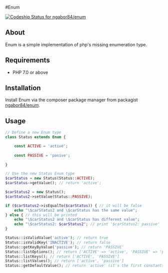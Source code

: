 #Enum

[ ![Codeship Status for ngabor84/enum](https://app.codeship.com/projects/d2ec3cf0-d18e-0134-3203-761d9909bfc2/status?branch=master)](https://app.codeship.com/projects/201541)

## About
Enum is a simple implementation of php's missing enumeration type.

## Requirements
- PHP 7.0 or above

## Installation
Install Enum via the composer package manager from packagist [ngabor84/enum](https://packagist.org/packages/ngabor84/enum).

## Usage
```php
// Define a new Enum type
class Status extends Enum {

    const ACTIVE = 'active';
    
    const PASSIVE = 'pasive';
    
}

// Use the new Status Enum type
$carStatus = new Status(Status::ACTIVE);
$carStatus->getValue(); // return 'active';

$carStatus2 = new Status();
$carStatus2->setValue(Status::PASSIVE);

if ($carStatus2->isEqualTo($carStatus)) { // it will be false
    echo "\$carStatus2 and \$carStatus has the same value";
} else { // this will be printed
    echo "\$carStatus2 and \$carStatus has different value"; 
    echo "\$carStatus2: $carStatus2"; // print '$carStatus2: passive'
}

Status::isValidValue('active'); // return true
Status::isValidKey('INACTIVE'); // return false
Status::getKeyByValue('passive'); // return 'PASSIVE'
Status::listOptions(); // return ['ACTIVE' => 'active', 'PASSIVE' => 'passive']
Status::listKeys(); // return ['ACTIVE', 'PASSIVE']
Status::listValues(); // return ['active', 'passive']
Status::getDefaultValue(); // return 'active' (it's the first constants value by default, but this method is also overridable)
```